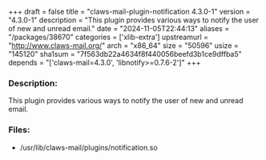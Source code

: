 +++
draft = false
title = "claws-mail-plugin-notification 4.3.0-1"
version = "4.3.0-1"
description = "This plugin provides various ways to notify the user of new and unread email."
date = "2024-11-05T22:44:13"
aliases = "/packages/38670"
categories = ['xlib-extra']
upstreamurl = "http://www.claws-mail.org/"
arch = "x86_64"
size = "50596"
usize = "145120"
sha1sum = "7f563db22a4634f8f440056beefd3b1ce9dffba5"
depends = "['claws-mail=4.3.0', 'libnotify>=0.7.6-2']"
+++
### Description: 
This plugin provides various ways to notify the user of new and unread email.

### Files: 
* /usr/lib/claws-mail/plugins/notification.so
